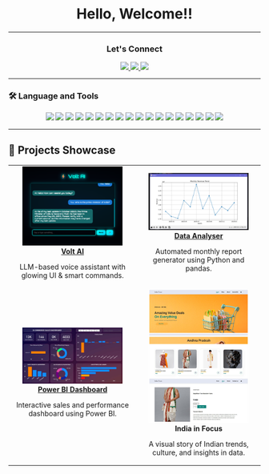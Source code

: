 <h1 align="center">Hello, Welcome!! </h1>

--- 

<h3 align="center">Let's Connect</h3>
<p align="center">
  <a href="https://www.linkedin.com/in/kushwahasneha">
    <img src="https://img.shields.io/badge/LinkedIn-blue?style=for-the-badge&logo=linkedin&logoColor=white" />
  </a>
  <a href="https://www.snapchat.com/add/cutie.patuti">
    <img src="https://img.shields.io/badge/Snapchat-FFFC00?style=for-the-badge&logo=snapchat&logoColor=white" />
  </a>
  <a href="kushwahasneha@gmail.com">
  <img src="https://img.shields.io/badge/Email-D14836?style=for-the-badge&logo=gmail&logoColor=white" />
</a>
</p>

---

### 🛠️ Language and Tools

<p align="center">
  <!-- Programming -->
  <img src="https://cdn.jsdelivr.net/gh/devicons/devicon/icons/python/python-original.svg" width="40" />
  <img src="https://cdn.jsdelivr.net/gh/devicons/devicon/icons/c/c-original.svg" width="40" />
  <img src="https://cdn.jsdelivr.net/gh/devicons/devicon/icons/cplusplus/cplusplus-original.svg" width="40" />
  <img src="https://cdn.jsdelivr.net/gh/devicons/devicon/icons/html5/html5-original.svg" width="40" />
  <img src="https://cdn.jsdelivr.net/gh/devicons/devicon/icons/css3/css3-original.svg" width="40" />

  <!-- Libraries -->
  <img src="https://cdn.jsdelivr.net/gh/devicons/devicon/icons/numpy/numpy-original.svg" width="40" />
  <img src="https://cdn.jsdelivr.net/gh/devicons/devicon/icons/pandas/pandas-original.svg" width="40" />
  <!-- BeautifulSoup has no icon -->

  <!-- Data Analysis -->
  <img src="https://img.shields.io/badge/PowerBI-F2C811?style=for-the-badge&logo=powerbi&logoColor=black" height="28" />
  <img src="https://img.shields.io/badge/Excel+AI-217346?style=for-the-badge&logo=microsoft-excel&logoColor=white" height="28" />
  <img src="https://img.shields.io/badge/Statistics-4B0082?style=for-the-badge" height="28" />

  <!-- Databases -->
  <img src="https://cdn.jsdelivr.net/gh/devicons/devicon/icons/mysql/mysql-original.svg" width="40" />
  <img src="https://img.shields.io/badge/SQL-3776AB?style=for-the-badge&logo=sqlite&logoColor=white" height="28" />
  <img src="https://cdn.jsdelivr.net/gh/devicons/devicon/icons/mongodb/mongodb-original.svg" width="40" />

  <!-- Others -->
  <img src="https://img.shields.io/badge/OOPM-00599C?style=for-the-badge" height="28" />
  <img src="https://img.shields.io/badge/REST%20API-FF6F00?style=for-the-badge" height="28" />
  <img src="https://cdn.jsdelivr.net/gh/devicons/devicon/icons/vscode/vscode-original.svg" width="40" />
  <img src="https://img.shields.io/badge/SDLC-0078D7?style=for-the-badge" height="28" />
  <img src="https://img.shields.io/badge/MS%20Office-D83B01?style=for-the-badge&logo=microsoft-office&logoColor=white" height="28" />
</p>


---

## 🚀 Projects Showcase

<table>
  <tr>
    <td align="center">
      <a href="https://github.com/snehakushwaha874/voltai">
        <img src="https://raw.githubusercontent.com/snehakushwaha874/snehakushwaha874/main/data/volt%20ai.png" alt="Volt AI" width="200"/><br/>
        <b>Volt AI</b>
      </a>
      <p>LLM-based voice assistant with glowing UI & smart commands.</p>
    </td>
    <td align="center">
      <a href="https://github.com/snehakushwaha874/data-analyser">
        <img src="https://raw.githubusercontent.com/snehakushwaha874/snehakushwaha874/main/data/Data%20Analyser.png" alt="Data Analyser" width="200"/><br/>
        <b>Data Analyser</b>
      </a>
      <p>Automated monthly report generator using Python and pandas.</p>
    </td>
  </tr>
  <tr>
    <td align="center">
      <a href="https://github.com/snehakushwaha874/power-bi-project">
        <img src="https://raw.githubusercontent.com/snehakushwaha874/snehakushwaha874/main/data/power%20bi.png" alt="Power BI Dashboard" width="200"/><br/>
        <b>Power BI Dashboard</b>
      </a>
      <p>Interactive sales and performance dashboard using Power BI.</p>
    </td>
    <td align="center">
        <img src="https://raw.githubusercontent.com/snehakushwaha874/snehakushwaha874/main/data/India%20in%20focus.jpg" alt="India in Focus" width="200"/><br/>
        <b>India in Focus</b>
      </a>
      <p>A visual story of Indian trends, culture, and insights in data.</p>
    </td>
  </tr>
</table>





<!--
**snehakushwaha874/snehakushwaha874** is a ✨ _special_ ✨ repository because its `README.md` (this file) appears on your GitHub profile.

Here are some ideas to get you started:

- 🔭 I’m currently working on ...
- 🌱 I’m currently learning ...
- 👯 I’m looking to collaborate on ...
- 🤔 I’m looking for help with ...
- 💬 Ask me about ...
- 📫 How to reach me: ...
- 😄 Pronouns: ...
- ⚡ Fun fact: ...
-->
